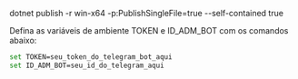 dotnet publish -r win-x64 -p:PublishSingleFile=true --self-contained true

Defina as variáveis de ambiente TOKEN e ID_ADM_BOT com os comandos abaixo:

```sh
set TOKEN=seu_token_do_telegram_bot_aqui
set ID_ADM_BOT=seu_id_do_telegram_aqui
```